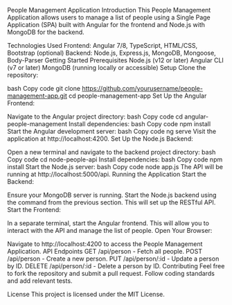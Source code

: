 People Management Application
Introduction
This People Management Application allows users to manage a list of people using a Single Page Application (SPA) built with Angular for the frontend and Node.js with MongoDB for the backend.

Technologies Used
Frontend: Angular 7/8, TypeScript, HTML/CSS, Bootstrap (optional)
Backend: Node.js, Express.js, MongoDB, Mongoose, Body-Parser
Getting Started
Prerequisites
Node.js (v12 or later)
Angular CLI (v7 or later)
MongoDB (running locally or accessible)
Setup
Clone the repository:

bash
Copy code
git clone https://github.com/yourusername/people-management-app.git
cd people-management-app
Set Up the Angular Frontend:

Navigate to the Angular project directory:
bash
Copy code
cd angular-people-management
Install dependencies:
bash
Copy code
npm install
Start the Angular development server:
bash
Copy code
ng serve
Visit the application at http://localhost:4200.
Set Up the Node.js Backend:

Open a new terminal and navigate to the backend project directory:
bash
Copy code
cd node-people-api
Install dependencies:
bash
Copy code
npm install
Start the Node.js server:
bash
Copy code
node app.js
The API will be running at http://localhost:5000/api.
Running the Application
Start the Backend:

Ensure your MongoDB server is running.
Start the Node.js backend using the command from the previous section. This will set up the RESTful API.
Start the Frontend:

In a separate terminal, start the Angular frontend. This will allow you to interact with the API and manage the list of people.
Open Your Browser:

Navigate to http://localhost:4200 to access the People Management Application.
API Endpoints
GET /api/person - Fetch all people.
POST /api/person - Create a new person.
PUT /api/person/:id - Update a person by ID.
DELETE /api/person/:id - Delete a person by ID.
Contributing
Feel free to fork the repository and submit a pull request. Follow coding standards and add relevant tests.

License
This project is licensed under the MIT License.
